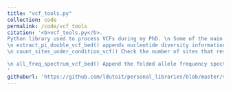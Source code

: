 ```yaml
---
title: "vcf_tools.py"
collection: code
permalink: /code/vcf_tools
citation: '<b>vcf_tools.py</b>.
Python library used to process VCFs during my PhD. \n Some of the main functions:
\n extract_pi_double_vcf_bed() appends nucleotide diversity information line by line to a bed file. It uses two vcfs as input ( one for genotypes, and one for depth at all sites)
\n count_sites_under_condition_vcf() Check the number of sites that respect a condition for a sub part of a vcf file.

\n all_freq_spectrum_vcf_bed() Append the folded allele frequency spectrum information line by line to a bed file filtering the vcf file according to user based conditions. It uses two vcfs as input ( one for genotypes, and one for depth at all sites)( one for genotypes, and one for depth at all sites)
'
githuburl: 'https://github.com/ldutoit/personal_libraries/blob/master/vcf_tools.py'
---
```




